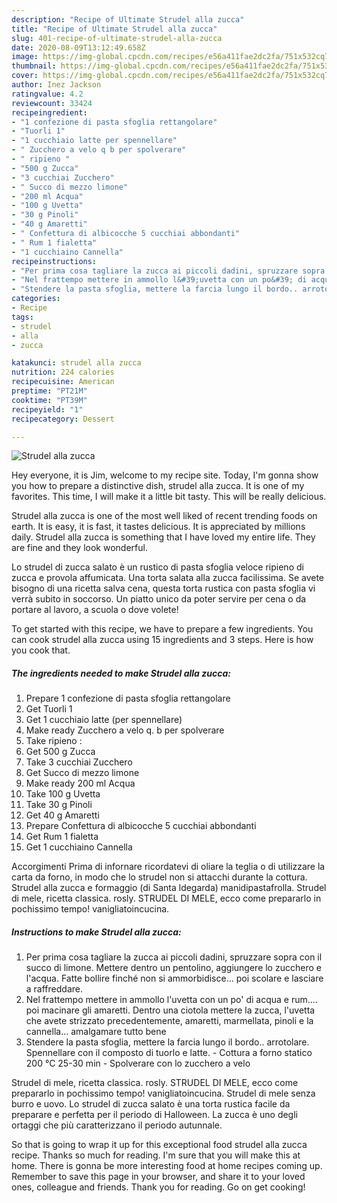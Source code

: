 ```yaml
---
description: "Recipe of Ultimate Strudel alla zucca"
title: "Recipe of Ultimate Strudel alla zucca"
slug: 401-recipe-of-ultimate-strudel-alla-zucca
date: 2020-08-09T13:12:49.658Z
image: https://img-global.cpcdn.com/recipes/e56a411fae2dc2fa/751x532cq70/strudel-alla-zucca-recipe-main-photo.jpg
thumbnail: https://img-global.cpcdn.com/recipes/e56a411fae2dc2fa/751x532cq70/strudel-alla-zucca-recipe-main-photo.jpg
cover: https://img-global.cpcdn.com/recipes/e56a411fae2dc2fa/751x532cq70/strudel-alla-zucca-recipe-main-photo.jpg
author: Inez Jackson
ratingvalue: 4.2
reviewcount: 33424
recipeingredient:
- "1 confezione di pasta sfoglia rettangolare"
- "Tuorli 1"
- "1 cucchiaio latte per spennellare"
- " Zucchero a velo q b per spolverare"
- " ripieno "
- "500 g Zucca"
- "3 cucchiai Zucchero"
- " Succo di mezzo limone"
- "200 ml Acqua"
- "100 g Uvetta"
- "30 g Pinoli"
- "40 g Amaretti"
- " Confettura di albicocche 5 cucchiai abbondanti"
- " Rum 1 fialetta"
- "1 cucchiaino Cannella"
recipeinstructions:
- "Per prima cosa tagliare la zucca ai piccoli dadini, spruzzare sopra con il succo di limone. Mettere dentro un pentolino, aggiungere lo zucchero e l&#39;acqua. Fatte bollire finché non si ammorbidisce... poi scolare e lasciare a raffreddare."
- "Nel frattempo mettere in ammollo l&#39;uvetta con un po&#39; di acqua e rum.... poi macinare gli amaretti. Dentro una ciotola mettere la zucca, l&#39;uvetta che avete strizzato precedentemente, amaretti, marmellata, pinoli e la cannella... amalgamare tutto bene"
- "Stendere la pasta sfoglia, mettere la farcia lungo il bordo.. arrotolare. Spennellare con il composto di tuorlo e latte.  Cottura a forno statico 200 °C 25-30 min Spolverare con lo zucchero a velo"
categories:
- Recipe
tags:
- strudel
- alla
- zucca

katakunci: strudel alla zucca 
nutrition: 224 calories
recipecuisine: American
preptime: "PT21M"
cooktime: "PT39M"
recipeyield: "1"
recipecategory: Dessert

---
```



![Strudel alla zucca](https://img-global.cpcdn.com/recipes/e56a411fae2dc2fa/751x532cq70/strudel-alla-zucca-recipe-main-photo.jpg)

Hey everyone, it is Jim, welcome to my recipe site. Today, I'm gonna show you how to prepare a distinctive dish, strudel alla zucca. It is one of my favorites. This time, I will make it a little bit tasty. This will be really delicious.

Strudel alla zucca is one of the most well liked of recent trending foods on earth. It is easy, it is fast, it tastes delicious. It is appreciated by millions daily. Strudel alla zucca is something that I have loved my entire life. They are fine and they look wonderful.

Lo strudel di zucca salato è un rustico di pasta sfoglia veloce ripieno di zucca e provola affumicata. Una torta salata alla zucca facilissima. Se avete bisogno di una ricetta salva cena, questa torta rustica con pasta sfoglia vi verrà subito in soccorso. Un piatto unico da poter servire per cena o da portare al lavoro, a scuola o dove volete!


To get started with this recipe, we have to prepare a few ingredients. You can cook strudel alla zucca using 15 ingredients and 3 steps. Here is how you cook that.

<!--inarticleads1-->

##### The ingredients needed to make Strudel alla zucca:

1. Prepare 1 confezione di pasta sfoglia rettangolare
1. Get Tuorli 1
1. Get 1 cucchiaio latte (per spennellare)
1. Make ready  Zucchero a velo q. b per spolverare
1. Take  ripieno :
1. Get 500 g Zucca
1. Take 3 cucchiai Zucchero
1. Get  Succo di mezzo limone
1. Make ready 200 ml Acqua
1. Take 100 g Uvetta
1. Take 30 g Pinoli
1. Get 40 g Amaretti
1. Prepare  Confettura di albicocche 5 cucchiai abbondanti
1. Get  Rum 1 fialetta
1. Get 1 cucchiaino Cannella


Accorgimenti Prima di infornare ricordatevi di oliare la teglia o di utilizzare la carta da forno, in modo che lo strudel non si attacchi durante la cottura. Strudel alla zucca e formaggio (di Santa ldegarda) manidipastafrolla. Strudel di mele, ricetta classica. rosly. STRUDEL DI MELE, ecco come prepararlo in pochissimo tempo! vanigliatoincucina. 

<!--inarticleads2-->

##### Instructions to make Strudel alla zucca:

1. Per prima cosa tagliare la zucca ai piccoli dadini, spruzzare sopra con il succo di limone. Mettere dentro un pentolino, aggiungere lo zucchero e l&#39;acqua. Fatte bollire finché non si ammorbidisce... poi scolare e lasciare a raffreddare.
1. Nel frattempo mettere in ammollo l&#39;uvetta con un po&#39; di acqua e rum.... poi macinare gli amaretti. Dentro una ciotola mettere la zucca, l&#39;uvetta che avete strizzato precedentemente, amaretti, marmellata, pinoli e la cannella... amalgamare tutto bene
1. Stendere la pasta sfoglia, mettere la farcia lungo il bordo.. arrotolare. Spennellare con il composto di tuorlo e latte.  - Cottura a forno statico 200 °C 25-30 min - Spolverare con lo zucchero a velo


Strudel di mele, ricetta classica. rosly. STRUDEL DI MELE, ecco come prepararlo in pochissimo tempo! vanigliatoincucina. Strudel di mele senza burro e uovo. Lo strudel di zucca salato è una torta rustica facile da preparare e perfetta per il periodo di Halloween. La zucca è uno degli ortaggi che più caratterizzano il periodo autunnale. 

So that is going to wrap it up for this exceptional food strudel alla zucca recipe. Thanks so much for reading. I'm sure that you will make this at home. There is gonna be more interesting food at home recipes coming up. Remember to save this page in your browser, and share it to your loved ones, colleague and friends. Thank you for reading. Go on get cooking!
